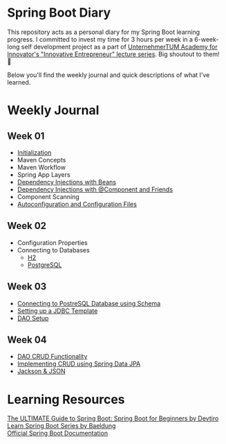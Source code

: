 # Spring Boot Diary

This repository acts as a personal diary for my Spring Boot learning progress. I committed to invest my time for 3 hours per week in a 6-week-long self development project as a part of [UnternehmerTUM Academy for Innovator's "Innovative Entrepreneur" lecture series](https://academy.unternehmertum.de/programs/innovative-entrepreneurs?utm_source=Online+Marketing&utm_medium=TUM+ONLINE+&utm_campaign=WS+2022). Big shoutout to them! 🙌

Below you'll find the weekly journal and quick descriptions of what I've learned.

# Weekly Journal

## Week 01

- [Initialization](/first-app)
- Maven Concepts
- Maven Workflow
- Spring App Layers
- [Dependency Injections with Beans](/colours-with-beans)
- [Dependency Injections with @Component and Friends](/colours-with-component-and-friends)
- Component Scanning
- [Autoconfiguration and Configuration Files](/starter)

## Week 02

- Configuration Properties
- Connecting to Databases
  - [H2](/database)
  - [PostgreSQL](/database-postgres)

## Week 03

- [Connecting to PostreSQL Database using Schema](/database-schema)
- [Setting up a JDBC Template](/database-jdbc)
- [DAO Setup](/dao-setup)

## Week 04

- [DAO CRUD Functionality](/dao-crud)
- [Implementing CRUD using Spring Data JPA](/dao-with-jpa)
- [Jackson & JSON](/jackson-json)

# Learning Resources

[The ULTIMATE Guide to Spring Boot: Spring Boot for Beginners by Devtiro](https://www.youtube.com/watch?v=Nv2DERaMx-4&list=PL7tSy-sm2RqJED0Jq-ZsPMD-_wVA0m828&index=5)<br>
[Learn Spring Boot Series by Baeldung](https://www.baeldung.com/spring-boot)<br>
[Official Spring Boot Documentation](https://spring.io/projects/spring-boot)
